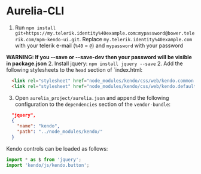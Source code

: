 # Aurelia-CLI


1. Run `npm install git+https://my.telerik.identity%40example.com:mypassword@bower.telerik.com/npm-kendo-ui.git`. Replace `my.telerik.identity%40example.com` with your telerik e-mail (`%40` = `@`) and `mypassword` with your password

**WARNING: If you --save or --save-dev then your password will be visible in package.json**
2. Install jquery: `npm install jquery --save`
2. Add the following stylesheets to the `head` section of `index.html:
```html
  <link rel="stylesheet" href="node_modules/kendo/css/web/kendo.common.core.min.css">
  <link rel="stylesheet" href="node_modules/kendo/css/web/kendo.default.min.css">
```
3. Open `aurelia_project/aurelia.json` and append the following configuration to the `dependencies` section of the `vendor-bundle`:
```json
  "jquery",
  {
    "name": "kendo",
    "path": "../node_modules/kendo/"
  }
```

Kendo controls can be loaded as follows:
```javascript
import * as $ from 'jquery';
import 'kendo/js/kendo.button';
```

